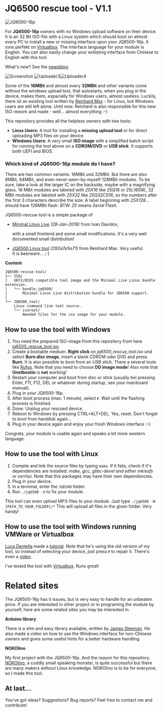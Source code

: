 # JQ6500 rescue tool - V1.1
  
![JQ6500-16p](https://www.nikolairadke.de/jq6500/mp3modul.png) 

For **JQ6500-16p** owners with no Windows upload software on their device. It is an 32 Bit ISO-file with a Linux system which should boot on almost every PC to install a new or missing interface upon your JQ6500-16p. It runs perfekt on [Virtualbox](https://www.virtualbox.org). The interface language for your module is English. You can also easily change your exitisting interface from Chinese to English with this tool.

What's new? See the [newsblog](https://github.com/NikolaiRadke/JQ6500-rescue-tool/tree/master/NEWS.md). 

![Screenshot](https://www.nikolairadke.de/jq6500/jq6500rescue.png)
![Uploader3](https://www.nikolairadke.de/jq6500/jq6500_uploadtool_1.png)![Uploader4](https://www.nikolairadke.de/jq6500/jq6500_uploadtool_2.png)

  
Some of the **16MBit** and almost every **32MBit** and other variants come without the windows upload tool, that autostarts, when you plug in the device, makes them, espacially for Windows users, almost useless. Luckily, there ist an existing tool written by [Reinhard Max](https://m4x.de/jq6500) - for Linux, but Windows users are still left alone. Until now. Reinhard is also responsible for this new ISO rework and made - well... almost everything :-)    
  
This repository provides all the helpless owners with two tools:  
* **Linux Users:** A tool for installing a **missing upload tool** or for direct uploading MP3 files on your device.  
* **Windows Users:** A very small **ISO image** with a simplified batch script for running the tool above on a **CDROM/DVD** or **USB stick**. It supports both UEFI and BIOS.   

### Which kind of JQ6500-16p module do I have?

There are two common variants: 16MBit und 32MBit. But there are also 8MBit, 64MBit, and even never-seen-by-myself 128MBit modules. To be sure, take a look at the larger IC on the backside, maybe with a magnifying glass. 16 MBit modules are labeled with *25X16* like 25Q16 or 25L1606E, 32 MBit modules are labeled with *25X32* like *25Q32CS16*, so the numbers after the first 3 characters describe the size: A label beginning with *25X128...* should have 128MBit flash. BTW: *25* means *Serial Flash*.   

JQ6500-rescue-tool is a simple package of  
* [Minimal Linux Live](http://minimal.linux-bg.org/#home) *(28-Jan-2018)* from Ivan Davidov,  
  
  with a small frontend and some small modifications. It's a very well documented small distribution!    
* [JQ6500 Linux tool](https://m4x.de/jq6500) *(292a7e5a71)* from Reinhard Max. Very useful.  
  It is beerware... ;-)   
  
**Content**

```
JQ6500-rescue-tool/
├── ISO/
|   UEFI/BIOS compatible tool image and the Minimal Live Linux bundle extension.  
|   └── bundle-jq6500/
|       Minimal Linux Live distribution bundle for JQ6500 support.  
|
└── JQ6500_tool/
    Linux command line tool source.  
    └── isoroot/
        Needed files for the iso image for your module.  
```

## How to use the tool with Windows

1. You need the prepared ISO-image from this repository from here [jq6500_rescue_tool.iso](https://github.com/NikolaiRadke/JQ6500-rescue-tool/tree/master/ISO).  
2. Create a bootable medium. **Right click** on *jq6500_rescue_tool.iso* und select **Burn disc image**, insert a blank CDROM oder DVD and press **Burn**. It is also possible to boot from an USB stick. There a several tools like [Rufus](https://rufus.ie/). Note that you need to choose **DD image mode**! Also note that **Unetbootin** is **not** working!  
3. Restart your computer and boot from disc or stick (usually bei pressing Enter, F11, F12, DEL or whatever during startup, see your mainboard manual).
4. Plug in your JQ6500-16p.
5. After boot process (max. 1 minute), select **r**. Wait until the flashing process is finished. 
6. Done. Unplug your rescued device.
7. Reboot to Windows by pressing CTRL+ALT+DEL. Yes, reset. Don't forget to boot from harddisk again...
8. Plug in your device again and enjoy your fresh Windows interface :-).  
  
Congrats, your module is usable again and speaks a bit more western language.  

## How to use the tool with Linux

1. Compile and link the source files by typing `make`. If it fails, check if it's dependencies are installed: *make, gcc, glibc-devel and either mkisofs or xorriso*. Note that this packages may have their own dependencies.  
2. Plug in your device.
3. In a terminal, enter the `JQ6500` folder.
4. Run `./jq6500 -X` to fix your module.    
   
This tool can even upload MP3-files to your module. Just type `./jq6500 -W [PATH_TO_YOUR_FOLDER]/*` This will upload all files in the given folder. Very handy!  

## How to use the tool with Windows running VMWare or Virtualbox  
  
[Luca Dentella](https://www.lucadentella.it) made a [tutorial](http://www.lucadentella.it/en/2018/04/11/recuperiamo-un-modulo-jq6500). Note that he's using the old version of my tool, so instead of selecting your device, just press **r** to repair it. There's even a [video](https://www.youtube.com/watch?v=9h_RWsfRnY4).  
  
I've tested the tool with [Virtualbox](https://www.virtualbox.org). Runs great!  

# Related sites

The JQ6500-16p has it issues, but is very easy to handle for an unbeaten price. If you are interested in other project or in programing the module by yourself, here are some related sites you may be interested in.  

**Arduino library**  
  
There is a slim and easy library available, written by [James Sleeman](https://github.com/sleemanj/JQ6500_Serial). He also made a video on how to use the Windows interface for non-Chinese owners and gives some useful hints for a better hardware handling.  

**NOKOlino**  
  
My first project with the JQ6500-16p. And the reason for this repository. [NOKOlino](https://github.com/NikolaiRadke/NOKOlino_2), a cuddly small speaking monster, is quite successful but there are many makers without Linux knowledge. NOKOlino is to be for everyone, so I made this tool.  

## At last...

You've got ideas? Suggestions? Bug reports? Feel free to contact me and contribute!
